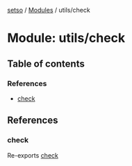 [setso](../README.md) / [Modules](../modules.md) / utils/check

# Module: utils/check

## Table of contents

### References

- [check](utils_check-1.md#check)

## References

### check

Re-exports [check](utils_check.md#check)

